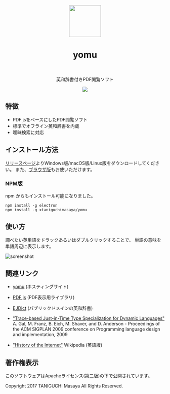 <div align="center">
    <img src="https://xtaniguchimasaya.github.io/yomu/src/icon.png" width="100">
    <h1>yomu</h1>
    <p>英和辞書付きPDF閲覧ソフト</p>
    <a href="https://travis-ci.org/ta2gch/yomu">
        <img src="https://travis-ci.org/ta2gch/yomu.svg?branch=master">
    </a>
</div>

## 特徴

- PDF.jsをベースにしたPDF閲覧ソフト
- 標準でオフライン英和辞書を内蔵
- 曖昧検索に対応

## インストール方法

[リリースページ](https://github.com/xtaniguchimasaya/yomu/releases)よりWindows版/macOS版/Linux版をダウンロードしてください。
また、[ブラウザ版](https://xtaniguchimasaya.github.io/yomu/src/pdf.js/web/viewer.html)もお使いただけます。

### NPM版

npm からもインストール可能になりました。

```
npm install -g electron
npm install -g xtaniguchimasaya/yomu
```

## 使い方

調べたい英単語をドラックあるいはダブルクリックすることで、
単語の意味を単語周辺に表示します。

![screenshot](https://xtaniguchimasaya.github.io/yomu/screenshot/Screenshot.png)

## 関連リンク

- [yomu](http://github.com/xtaniguchimasaya/yomu) (ホスティングサイト)
- [PDF.js](https://mozilla.github.io/pdf.js/) (PDF表示用ライブラリ)
- [EJDict](https://github.com/kujirahand/EJDict) (パブリックドメインの英和辞書)

- ["Trace-based Just-in-Time Type Specialization for Dynamic Languages"](http://www.stanford.edu/class/cs343/resources/tracemonkey.pdf) A. Gal, M. Franz, B. Eich, M. Shaver, and D. Anderson - Proceedings of the ACM SIGPLAN 2009 conference on Programming language design and implementation, 2009 
- ["History of the Internet"](https://en.wikipedia.org/wiki/History_of_the_Internet) Wikipedia (英語版)

## 著作権表示

このソフトウェアはApacheライセンス(第二版)の下で公開されています。

Copyright 2017 TANIGUCHI Masaya All Rights Reserved.

